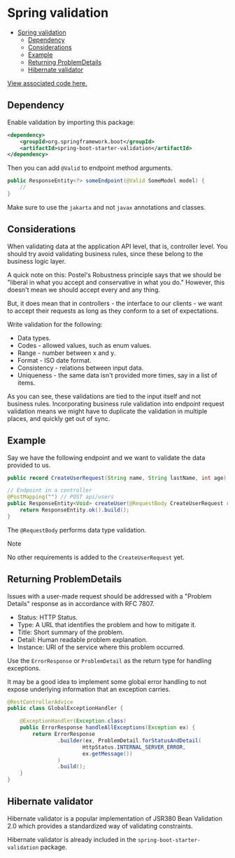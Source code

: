# Spring validation

- [Spring validation](#spring-validation)
  - [Dependency](#dependency)
  - [Considerations](#considerations)
  - [Example](#example)
  - [Returning ProblemDetails](#returning-problemdetails)
  - [Hibernate validator](#hibernate-validator)

[View associated code here.](https://github.com/NMillard/spring-training)

## Dependency
Enable validation by importing this package:

```xml
<dependency>
    <groupId>org.springframework.boot</groupId>
    <artifactId>spring-boot-starter-validation</artifactId>
</dependency>
```

Then you can add `@Valid` to endpoint method arguments.

```java
public ResponseEntity<?> someEndpoint(@Valid SomeModel model) {
    // 
}
```

Make sure to use the `jakarta` and not `javax` annotations and classes.

## Considerations

When validating data at the application API level, that is, controller level. You should try avoid validating business rules, since these belong to the business logic layer.

A quick note on this: Postel's Robustness principle says that we should be "liberal in what you accept and conservative in what you do." However, this doesn't mean we should accept every and any thing.

But, it does mean that in controllers - the interface to our clients - we want to accept their requests as long as they conform to a set of expectations.

Write validation for the following:
- Data types.
- Codes - allowed values, such as enum values.
- Range - number between x and y.
- Format - ISO date format.
- Consistency - relations between input data.
- Uniqueness - the same data isn't provided more times, say in a list of items.

As you can see, these validations are tied to the input itself and not business rules. Incorporating business rule validation into endpoint request validation means we might have to duplicate the validation in multiple places, and quickly get out of sync.

## Example

Say we have the following endpoint and we want to validate the data provided to us.

```java
public record CreateUserRequest(String name, String lastName, int age) {}

// Endpoint in a controller
@PostMapping("") // POST api/users
public ResponseEntity<Void> createUser(@RequestBody CreateUserRequest request) {
    return ResponseEntity.ok().build();
}
```

The `@RequestBody` performs data type validation.

> [!NOTE]
> No other requirements is added to the `CreateUserRequest` yet.

## Returning ProblemDetails

Issues with a user-made request should be addressed with a "Problem Details" response as in accordance with RFC 7807.

- Status: HTTP Status.
- Type: A URL that identifies the problem and how to mitigate it.
- Title: Short summary of the problem.
- Detail: Human readable problem explanation.
- Instance: URI of the service where this problem occurred.

Use the `ErrorResponse` or `ProblemDetail` as the return type for handling exceptions.

It may be a good idea to implement some global error handling to not expose underlying information that an exception carries.

```java
@RestControllerAdvice
public class GlobalExceptionHandler {

    @ExceptionHandler(Exception.class)
    public ErrorResponse handleAllExceptions(Exception ex) {
        return ErrorResponse
                .builder(ex, ProblemDetail.forStatusAndDetail(
                        HttpStatus.INTERNAL_SERVER_ERROR,
                        ex.getMessage())
                )
                .build();
    }
}
```

## Hibernate validator

Hibernate validator is a popular implementation of JSR380 Bean Validation 2.0 which provides a standardized way of validating constraints.

Hibernate validator is already included in the `spring-boot-starter-validation` package.